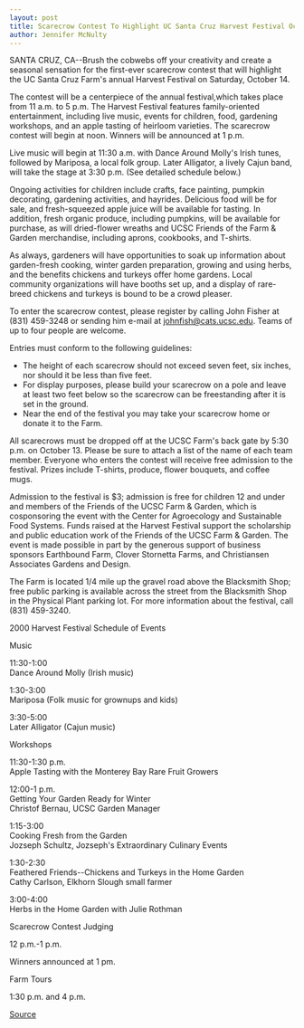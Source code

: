 ```yaml
---
layout: post
title: Scarecrow Contest To Highlight UC Santa Cruz Harvest Festival October 14
author: Jennifer McNulty
---
```


SANTA CRUZ, CA--Brush the cobwebs off your creativity and create a seasonal sensation for the first-ever scarecrow contest that will highlight the UC Santa Cruz Farm's annual Harvest Festival on Saturday, October 14.

The contest will be a centerpiece of the annual festival,which takes place from 11 a.m. to 5 p.m. The Harvest Festival features family-oriented entertainment, including live music, events for children, food, gardening workshops, and an apple tasting of heirloom varieties. The scarecrow contest will begin at noon. Winners will be announced at 1 p.m.

Live music will begin at 11:30 a.m. with Dance Around Molly's Irish tunes, followed by Mariposa, a local folk group. Later Alligator, a lively Cajun band, will take the stage at 3:30 p.m. (See detailed schedule below.)

Ongoing activities for children include crafts, face painting, pumpkin decorating, gardening activities, and hayrides. Delicious food will be for sale, and fresh-squeezed apple juice will be available for tasting. In addition, fresh organic produce, including pumpkins, will be available for purchase, as will dried-flower wreaths and UCSC Friends of the Farm & Garden merchandise, including aprons, cookbooks, and T-shirts.

As always, gardeners will have opportunities to soak up information about garden-fresh cooking, winter garden preparation, growing and using herbs, and the benefits chickens and turkeys offer home gardens. Local community organizations will have booths set up, and a display of rare-breed chickens and turkeys is bound to be a crowd pleaser.

To enter the scarecrow contest, please register by calling John Fisher at (831) 459-3248 or sending him e-mail at johnfish@cats.ucsc.edu. Teams of up to four people are welcome.

Entries must conform to the following guidelines:

* The height of each scarecrow should not exceed seven feet, six inches, nor should it be less than five feet.
* For display purposes, please build your scarecrow on a pole and leave at least two feet below so the scarecrow can be freestanding after it is set in the ground.
* Near the end of the festival you may take your scarecrow home or donate it to the Farm.

All scarecrows must be dropped off at the UCSC Farm's back gate by 5:30 p.m. on October 13. Please be sure to attach a list of the name of each team member. Everyone who enters the contest will receive free admission to the festival. Prizes include T-shirts, produce, flower bouquets, and coffee mugs.

Admission to the festival is $3; admission is free for children 12 and under and members of the Friends of the UCSC Farm & Garden, which is cosponsoring the event with the Center for Agroecology and Sustainable Food Systems. Funds raised at the Harvest Festival support the scholarship and public education work of the Friends of the UCSC Farm & Garden. The event is made possible in part by the generous support of business sponsors Earthbound Farm, Clover Stornetta Farms, and Christiansen Associates Gardens and Design.

The Farm is located 1/4 mile up the gravel road above the Blacksmith Shop; free public parking is available across the street from the Blacksmith Shop in the Physical Plant parking lot. For more information about the festival, call (831) 459-3240.

2000 Harvest Festival Schedule of Events

Music

11:30-1:00  
Dance Around Molly (Irish music)

1:30-3:00  
Mariposa (Folk music for grownups and kids)

3:30-5:00  
Later Alligator (Cajun music)

Workshops

11:30-1:30 p.m.  
Apple Tasting with the Monterey Bay Rare Fruit Growers

12:00-1 p.m.  
Getting Your Garden Ready for Winter  
Christof Bernau, UCSC Garden Manager

1:15-3:00  
Cooking Fresh from the Garden  
Jozseph Schultz, Jozseph's Extraordinary Culinary Events

1:30-2:30  
Feathered Friends--Chickens and Turkeys in the Home Garden  
Cathy Carlson, Elkhorn Slough small farmer

3:00-4:00  
Herbs in the Home Garden with Julie Rothman

Scarecrow Contest Judging

12 p.m.-1 p.m.

Winners announced at 1 pm.

Farm Tours

1:30 p.m. and 4 p.m.

[Source](http://www1.ucsc.edu/news_events/press_releases/archive/00-01/09-00/harvest_festival.htm "Permalink to Scarecrow contest to highlight UC Santa Cruz Harvest Festival October 14")
